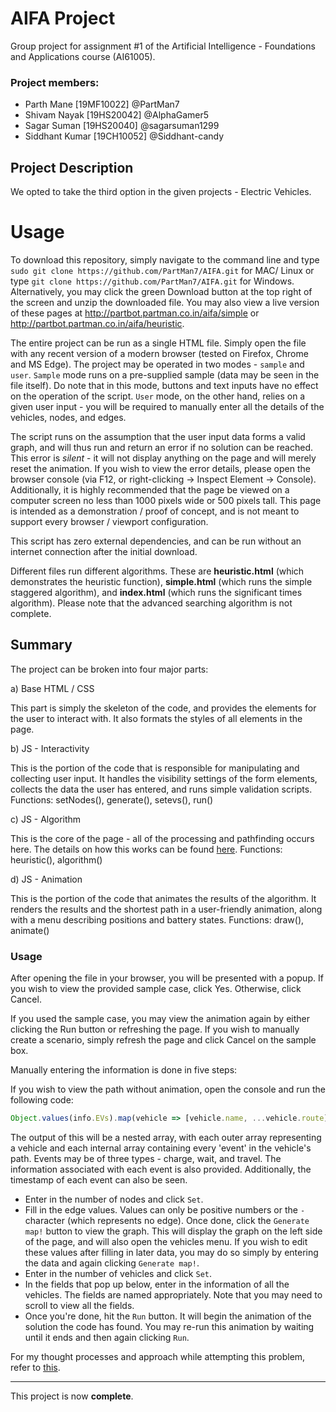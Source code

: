 # AIFA Project

Group project for assignment #1 of the Artificial Intelligence - Foundations and Applications course (AI61005).

### Project members:

- Parth Mane [19MF10022] @PartMan7
- Shivam Nayak [19HS20042] @AlphaGamer5
- Sagar Suman [19HS20040] @sagarsuman1299
- Siddhant Kumar [19CH10052] @Siddhant-candy

## Project Description

We opted to take the third option in the given projects - Electric Vehicles.

# Usage

To download this repository, simply navigate to the command line and type `sudo git clone https://github.com/PartMan7/AIFA.git` for MAC/ Linux or type `git clone https://github.com/PartMan7/AIFA.git` for Windows. Alternatively, you may click the green Download button at the top right of the screen and unzip the downloaded file. You may also view a live version of these pages at http://partbot.partman.co.in/aifa/simple or http://partbot.partman.co.in/aifa/heuristic.

The entire project can be run as a single HTML file. Simply open the file with any recent version of a modern browser (tested on Firefox, Chrome and MS Edge).
The project may be operated in two modes - `sample` and `user`. `Sample` mode runs on a pre-supplied sample (data may be seen in the file itself). Do note that in this mode, buttons and text inputs have no effect on the operation of the script. `User` mode, on the other hand, relies on a given user input - you will be required to manually enter all the details of the vehicles, nodes, and edges.

The script runs on the assumption that the user input data forms a valid graph, and will thus run and return an error if no solution can be reached. This error is _silent_ - it will not display anything on the page and will merely reset the animation. If you wish to view the error details, please open the browser console (via F12, or right-clicking -> Inspect Element -> Console). Additionally, it is highly recommended that the page be viewed on a computer screen no less than 1000 pixels wide or 500 pixels tall. This page is intended as a demonstration / proof of concept, and is not meant to support every browser / viewport configuration.

This script has zero external dependencies, and can be run without an internet connection after the initial download.

Different files run different algorithms. These are **heuristic.html** (which demonstrates the heuristic function), **simple.html** (which runs the simple staggered algorithm), and **index.html** (which runs the significant times algorithm). Please note that the advanced searching algorithm is not complete.

## Summary

The project can be broken into four major parts:

a) Base HTML / CSS

This part is simply the skeleton of the code, and provides the elements for the user to interact with. It also formats the styles of all elements in the page.

b) JS - Interactivity

This is the portion of the code that is responsible for manipulating and collecting user input. It handles the visibility settings of the form elements, collects the data the user has entered, and runs simple validation scripts. Functions: setNodes(), generate(), setevs(), run()

c) JS - Algorithm

This is the core of the page - all of the processing and pathfinding occurs here. The details on how this works can be found [here](ALGORITHMS.md). Functions: heuristic(), algorithm()

d) JS - Animation

This is the portion of the code that animates the results of the algorithm. It renders the results and the shortest path in a user-friendly animation, along with a menu describing positions and battery states. Functions: draw(), animate()

### Usage

After opening the file in your browser, you will be presented with a popup. If you wish to view the provided sample case, click Yes. Otherwise, click Cancel.

If you used the sample case, you may view the animation again by either clicking the Run button or refreshing the page. If you wish to manually create a scenario, simply refresh the page and click Cancel on the sample box.

Manually entering the information is done in five steps:


If you wish to view the path without animation, open the console and run the following code: 
```js
Object.values(info.EVs).map(vehicle => [vehicle.name, ...vehicle.route]);
```

The output of this will be a nested array, with each outer array representing a vehicle and each internal array containing every 'event' in the vehicle's path. Events may be of three types - charge, wait, and travel. The information associated with each event is also provided. Additionally, the timestamp of each event can also be seen.

- Enter in the number of nodes and click `Set`.
- Fill in the edge values. Values can only be positive numbers or the `-` character (which represents no edge). Once done, click the `Generate map!` button to view the graph. This will display the graph on the left side of the page, and will also open the vehicles menu. If you wish to edit these values after filling in later data, you may do so simply by entering the data and again clicking `Generate map!`.
- Enter in the number of vehicles and click `Set`.
- In the fields that pop up below, enter in the information of all the vehicles. The fields are named appropriately. Note that you may need to scroll to view all the fields.
- Once you're done, hit the `Run` button. It will begin the animation of the solution the code has found. You may re-run this animation by waiting until it ends and then again clicking `Run`.


For my thought processes and approach while attempting this problem, refer to [this](THOUGHTS.md).

___


This project is now **complete**.